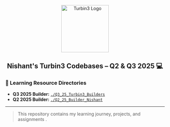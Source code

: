 <p align="center">
  <img src="images/turbin3_logo.png" alt="Turbin3 Logo" width="150" />
</p>

<h2 align="center">Nishant's Turbin3 Codebases – Q2 & Q3 2025 💻</h2>



### 📂 Learning Resource Directories

- **Q3 2025 Builder:** [`./Q3_25_Turbin3_Builders`](https://github.com/NishantCoder108/Q3_25_Turbin3_Builders/tree/3933b96e28040381b0ed3ca75d14e555b3ee2542)
- **Q2 2025 Builder:** [`./Q2_25_Builder_Nishant`](https://github.com/NishantCoder108/Q2_25_Builder_Nishant/tree/1faca1527e50c062ae479403d187c967f946d3c6)




---

> This repository contains my learning journey, projects, and assignments .
